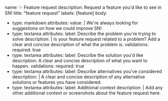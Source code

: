 name: ✨ Feature request
description: Request a feature you'd like to see in SN!
title: "feature request"
labels: [feature]
body:
  - type: markdown
    attributes:
      value: |
        We're always looking for suggestions on how we could improve SN!
  - type: textarea
    attributes:
      label: Describe the problem you're trying to solve
      description: |
        Is your feature request related to a problem? Add a clear and concise description of what the problem is.
    validations:
      required: true
  - type: textarea
    attributes:
      label: Describe the solution you'd like
      description: A clear and concise description of what you want to happen.
    validations:
      required: true
  - type: textarea
    attributes:
      label: Describe alternatives you've considered
      description: |
        A clear and concise description of any alternative solutions or features you have considered.
  - type: textarea
    attributes:
      label: Additional context
      description: |
        Add any other additional context or screenshots about the feature request here.